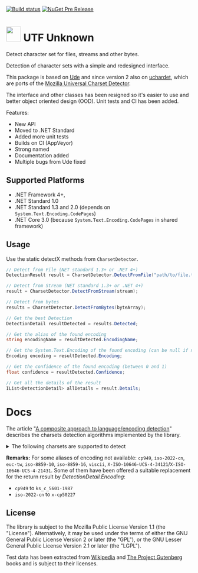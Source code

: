 [![Build status](https://ci.appveyor.com/api/projects/status/xr59ab52cav8vuph/branch/master?svg=true)](https://ci.appveyor.com/project/304NotModified/utf-unknown/branch/master)
[![NuGet Pre Release](https://img.shields.io/nuget/vpre/UTF.Unknown.svg)](https://www.nuget.org/packages/UTF.Unknown/)

<!--
[![codecov.io](https://codecov.io/github/UniversalCharsetDetector/ude/coverage.svg?branch=master)](https://codecov.io/github/UniversalCharsetDetector/ude?branch=master)
-->

<h1><img src="https://raw.githubusercontent.com/CharsetDetector/UTF-unknown/master/logo.png" width="40" height="40" /> UTF Unknown </h1>



Detect character set for files, streams and other bytes.

Detection of character sets with a simple and redesigned interface.

This package is based on [Ude](https://github.com/errepi/ude) and since version 2 also on [uchardet](https://gitlab.freedesktop.org/uchardet/uchardet),
which are ports of the [Mozilla Universal Charset Detector](https://mxr.mozilla.org/mozilla/source/extensions/universalchardet/).

The interface and other classes has been resigned so it's easier to use and better object oriented design (OOD). Unit tests and CI has been added.

Features:

- New API
- Moved to .NET Standard
- Added more unit tests
- Builds on CI (AppVeyor)
- Strong named
- Documentation added
- Multiple bugs from Ude fixed

## Supported Platforms

- .NET Framework 4+,
- .NET Standard 1.0
- .NET Standard 1.3 and 2.0 (depends on `System.Text.Encoding.CodePages`)
- .NET Core 3.0 (because `System.Text.Encoding.CodePages` in shared framework)

## Usage

Use the static detectX methods from `CharsetDetector`.

```c#
// Detect from File (NET standard 1.3+ or .NET 4+)
DetectionResult result = CharsetDetector.DetectFromFile("path/to/file.txt"); // or pass FileInfo

// Detect from Stream (NET standard 1.3+ or .NET 4+)
result = CharsetDetector.DetectFromStream(stream);

// Detect from bytes
results = CharsetDetector.DetectFromBytes(byteArray);

// Get the best Detection
DetectionDetail resultDetected = results.Detected;

// Get the alias of the found encoding
string encodingName = resultDetected.EncodingName;

// Get the System.Text.Encoding of the found encoding (can be null if not available)
Encoding encoding = resultDetected.Encoding;

// Get the confidence of the found encoding (between 0 and 1)
float confidence = resultDetected.Confidence;

// Get all the details of the result
IList<DetectionDetail> allDetails = result.Details;
```

# Docs

The article "[A composite approach to language/encoding detection](https://www-archive.mozilla.org/projects/intl/UniversalCharsetDetection.html)" describes the charsets detection algorithms implemented by the library.

<details>
  <summary>The following charsets are supported to deteсt</summary>

__Encodings with BOM:__ `utf-7`, `utf-8`, `utf-16be`/`utf-16le`, `utf-32be`/`utf-32le`, `X-ISO-10646-UCS-4-34121`/`X-ISO-10646-UCS-4-21431`, `gb18030`.

__Encodings without BOM are presented in the table, separated by languages:__

|         Language        |  Encodings                                                                             |
|-------------------------|----------------------------------------------------------------------------------------|
| International (Unicode) | `utf-8`                                                                                |
| Arabic                  | `iso-8859-6`, `windows-1256`                                                           |
| Bulgarian               | `iso-8859-5`, `windows-1251`                                                           |
| Chinese                 | `iso-2022-cn`, `big5`, `euc-tw`, `gb18030`, `hz-gb-2312`                               |
| Croatian                | `iso-8859-2`, `iso-8859-13`, `iso-8859-16`, `windows-1250`, `ibm852`, `x-mac-ce`       |
| Czech                   | `windows-1250`, `iso-8859-2`, `ibm852`, `x-mac-ce`                                     |
| Danish                  | `iso-8859-1`, `iso-8859-15`, `windows-1252`                                            |
| English                 | `ascii`                                                                                |
| Esperanto               | `iso-8859-3`                                                                           |
| Estonian                | `iso-8859-4`, `iso-8859-13`, `iso-8859-13`, `windows-1252`, `windows-1257`             |
| Finnish                 | `iso-8859-1`, `iso-8859-4`, `iso-8859-9`, `iso-8859-13`, `iso-8859-15`, `windows-1252` |
| French                  | `iso-8859-1`, `iso-8859-15`, `windows-1252`                                            |
| German                  | `iso-8859-1`, `windows-1252`                                                           |
| Greek                   | `iso-8859-7`, `windows-1253`                                                           |
| Hebrew                  | `iso-8859-8`, `windows-1255`                                                           |
| Hungarian               | `iso-8859-2`, `windows-1250`                                                           |
| Irish Gaelic            | `iso-8859-1`, `iso-8859-9`, `iso-8859-15`, `windows-1252`                              |
| Italian                 | `iso-8859-1`, `iso-8859-3`, `iso-8859-9`, `iso-8859-15`, `windows-1252`                |
| Japanese                | `iso-2022-jp`, `shift-jis`, `euc-jp`                                                   |
| Korean                  | `iso-2022-kr`, `euc-kr`/`uhc`, `cp949`                                                 |
| Lithuanian              | `iso-8859-4`, `iso-8859-10`, `iso-8859-13`                                             |
| Latvian                 | `iso-8859-4`, `iso-8859-10`, `iso-8859-13`                                             |
| Maltese                 | `iso-8859-3`                                                                           |
| Polish                  | `iso-8859-2`, `iso-8859-13`, `iso-8859-16`, `windows-1250`, `ibm852`, `x-mac-ce`       |
| Portuguese              | `iso-8859-1`, `iso-8859-9`, `iso-8859-15`, `windows-1252`                              |
| Romanian                | `iso-8859-2`, `iso-8859-16`, `windows-1250`, `ibm852`                                  |
| Russian                 | `iso-8859-5`, `koi8-r`, `windows-1251`, `x-mac-cyrillic`, `ibm855`, `ibm866`           |
| Slovak                  | `windows-1250`, `iso-8859-2`, `ibm852`, `x-mac-ce`                                     |
| Slovene                 | `iso-8859-2`, `iso-8859-16`, `windows-1250`, `ibm852`, `x-mac-ce`                      |
| Spanish                 | `iso-8859-1`, `iso-8859-15`, `windows-1252`                                            |
| Swedish                 | `iso-8859-1`, `iso-8859-4`, `iso-8859-9`, `iso-8859-15`, `windows-1252`                |
| Thai                    | `tis-620`, `iso-8859-11`                                                               |
| Turkish                 | `iso-8859-3`, `iso-8859-9`                                                             |
| Vietnamese              | `viscii`, `windows-1258`                                                               |
| Others                  | `windows-1252`                                                                         |

</details>

__Remarks:__
For some aliases of encoding not available: `cp949`, `iso-2022-cn`, `euc-tw`, `iso-8859-10`, `iso-8859-16`, `viscii`, `X-ISO-10646-UCS-4-34121`/`X-ISO-10646-UCS-4-21431`. Some of them have been offered a suitable replacement for the return result by  _DetectionDetail.Encoding_:
- `cp949` to `ks_c_5601-1987`
- `iso-2022-cn` to `x-cp50227`

## License

The library is subject to the Mozilla Public License Version 1.1 (the "License"). Alternatively, it may be used under the terms of either the GNU General Public License Version 2 or later (the "GPL"), or the GNU Lesser General Public License Version 2.1 or later (the "LGPL").

Test data has been extracted from [Wikipedia](https://wikipedia.org) and [The Project Gutenberg](https://www.gutenberg.org/) books and is subject to their licenses.
